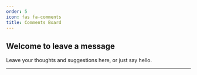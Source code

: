 ```yaml
---
order: 5
icon: fas fa-comments
title: Comments Board
---
```


## Welcome to leave a message

Leave your thoughts and suggestions here, or just say hello.

---

<script src="https://giscus.app/client.js"
        data-repo="ZhaoYangPL/zhaoyangpl.github.io"
        data-repo-id="R_kgDOP-_hzA"
        data-category="Guestbook"
        data-category-id="DIC_kwDOP-_hzM4CwbyF"
        data-mapping="url"
        data-strict="0"
        data-reactions-enabled="1"
        data-emit-metadata="1"
        data-input-position="top"
        data-theme="light"
        data-lang="en"
        data-loading="lazy"
        crossorigin="anonymous"
        async>
</script>